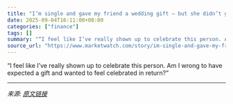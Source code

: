 ```yaml
---
title: "I’m single and gave my friend a wedding gift — but she didn’t get me a housewarming present. Am I wrong to feel snubbed?"
date: 2025-09-04T16:11:00+08:00
categories: ["finance"]
tags: []
summary: "“I feel like I’ve really shown up to celebrate this person. Am I wrong to have expected a gift and wanted to feel celebrated in return?”"
source_url: "https://www.marketwatch.com/story/im-single-and-gave-my-friend-a-wedding-gift-but-she-didnt-get-me-a-housewarming-present-am-i-wrong-to-feel-snubbed-aaa546cd?mod=mw_rss_topstories"
---
```


“I feel like I’ve really shown up to celebrate this person. Am I wrong to have expected a gift and wanted to feel celebrated in return?”

---

*来源: [原文链接](https://www.marketwatch.com/story/im-single-and-gave-my-friend-a-wedding-gift-but-she-didnt-get-me-a-housewarming-present-am-i-wrong-to-feel-snubbed-aaa546cd?mod=mw_rss_topstories)*
